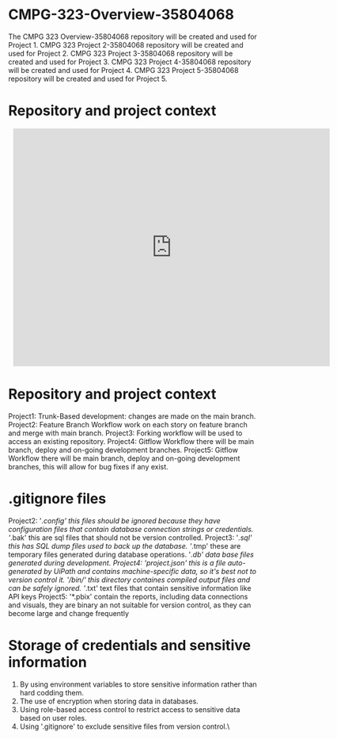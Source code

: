 # CMPG-323-Overview-35804068
The CMPG 323 Overview-35804068 repository will be created and used for Project 1.
CMPG 323 Project 2-35804068 repository will be created and used for Project 2.
CMPG 323 Project 3-35804068 repository will be created and used for Project 3.
CMPG 323 Project 4-35804068 repository will be created and used for Project 4.
CMPG 323 Project 5-35804068 repository will be created and used for Project 5.

# Repository and project context
<div style="width: 640px; height: 480px; margin: 10px; position: relative;"><iframe allowfullscreen frameborder="0" style="width:640px; height:480px" src="https://lucid.app/documents/embedded/1a485c7e-89b3-4165-b03e-ccaf745095e1" id="eCSiDnT-iAKe"></iframe></div>

# Repository and project context
Project1: Trunk-Based development: changes are made on the main branch.
Project2: Feature Branch Workflow work on each story on feature branch and merge with main branch.
Project3: Forking workflow will be used to access an existing repository.
Project4: Gitflow Workflow there will be main branch, deploy and on-going development branches.
Project5: Gitflow Workflow there will be main branch, deploy and on-going development branches, this will allow for bug fixes if any exist.

# .gitignore files
Project2: '*.config' this files should  be ignored because they have configuration files that contain database connection strings or credentials.
'*.bak' this are sql files that should not be version controlled.
Project3: '*.sql' this has SQL dump files used to back up the database.
'*.tmp' these are temporary files generated during database operations.
'*.db' data base files generated during development.
Project4: 'project.json' this is a file auto-generated by UiPath and contains machine-specific data, so it's best not to version control it.
'/bin/' this directory containes compiled output files and can be safely ignored.
'*.txt' text files that contain sensitive information like API keys
Project5: '*.pbix' contain the reports, including data connections and visuals, they are binary an not suitable for version control, as they can become large and change frequently

# Storage of credentials and sensitive information
1. By using environment variables to store sensitive information rather than hard codding them.
2. The use of encryption when storing data in databases.
3. Using role-based access control to restrict access to sensitive data based on user roles.
4. Using '.gitignore' to exclude sensitive files from version control.\
